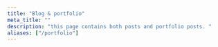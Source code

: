 ```yaml
---
title: "Blog & portfolio"
meta_title: ""
description: "this page contains both posts and portfolio posts. "
aliases: ["/portfolio"]
---
```

